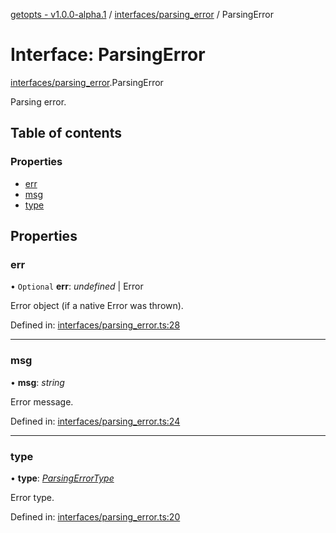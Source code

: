 [getopts - v1.0.0-alpha.1](../README.md) / [interfaces/parsing_error](../modules/interfaces_parsing_error.md) / ParsingError

# Interface: ParsingError

[interfaces/parsing_error](../modules/interfaces_parsing_error.md).ParsingError

Parsing error.

## Table of contents

### Properties

- [err](interfaces_parsing_error.parsingerror.md#err)
- [msg](interfaces_parsing_error.parsingerror.md#msg)
- [type](interfaces_parsing_error.parsingerror.md#type)

## Properties

### err

• `Optional` **err**: _undefined_ \| Error

Error object (if a native Error was thrown).

Defined in: [interfaces/parsing_error.ts:28](https://github.com/prasadrajandran/node-getopts/blob/63a95d9/src/interfaces/parsing_error.ts#L28)

---

### msg

• **msg**: _string_

Error message.

Defined in: [interfaces/parsing_error.ts:24](https://github.com/prasadrajandran/node-getopts/blob/63a95d9/src/interfaces/parsing_error.ts#L24)

---

### type

• **type**: [_ParsingErrorType_](../modules/interfaces_parsing_error.md#parsingerrortype)

Error type.

Defined in: [interfaces/parsing_error.ts:20](https://github.com/prasadrajandran/node-getopts/blob/63a95d9/src/interfaces/parsing_error.ts#L20)
